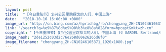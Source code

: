 ```yaml
---
layout: post
title:  "【今日重阳节】复兴公园里跳探戈的人们，中国上海"
date:   "2018-10-16 16:00:00 +0800"
image_url: "http://cn.bing.com/az/hprichbg/rb/chongyang_ZH-CN10246105371_1920x1080.jpg"
link: "/search?q=%e9%87%8d%e9%98%b3%e8%8a%82&form=hpcapt&mkt=zh-cn"
copyright: "【今日重阳节】复兴公园里跳探戈的人们，中国上海 (© GARDEL Bertrand/hemis.fr/Getty Images)"
image_hash: "2de1252c03d2c76e268d60e26265d6f0"
image_filename: "chongyang_ZH-CN10246105371_1920x1080.jpg"
---
```

